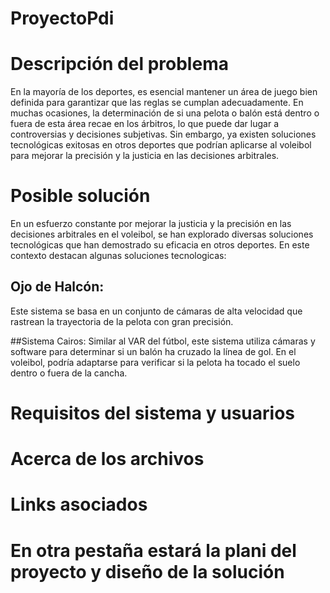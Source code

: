 # ProyectoPdi

# Descripción del problema 
En la mayoría de los deportes, es esencial mantener un área de juego bien definida para garantizar que las reglas se cumplan adecuadamente. En muchas ocasiones, la determinación de si una pelota o balón está dentro o fuera de esta área recae en los árbitros, lo que puede dar lugar a controversias y decisiones subjetivas. Sin embargo, ya existen soluciones tecnológicas exitosas en otros deportes que podrían aplicarse al voleibol para mejorar la precisión y la justicia en las decisiones arbitrales. 

# Posible solución
En un esfuerzo constante por mejorar la justicia y la precisión en las decisiones arbitrales en el voleibol, se han explorado diversas soluciones tecnológicas que han demostrado su eficacia en otros deportes. En este contexto destacan algunas soluciones tecnologicas: 

## Ojo de Halcón: 
Este sistema se basa en un conjunto de cámaras de alta velocidad que rastrean la trayectoria de la pelota con gran precisión. 

##Sistema Cairos: 
Similar al VAR del fútbol, este sistema utiliza cámaras y software para determinar si un balón ha cruzado la línea de gol. En el voleibol, podría adaptarse para verificar si la pelota ha tocado el suelo dentro o fuera de la cancha.

# Requisitos del sistema y usuarios

# Acerca de los archivos

# Links asociados

# En otra pestaña estará la plani del proyecto y diseño de la solución
